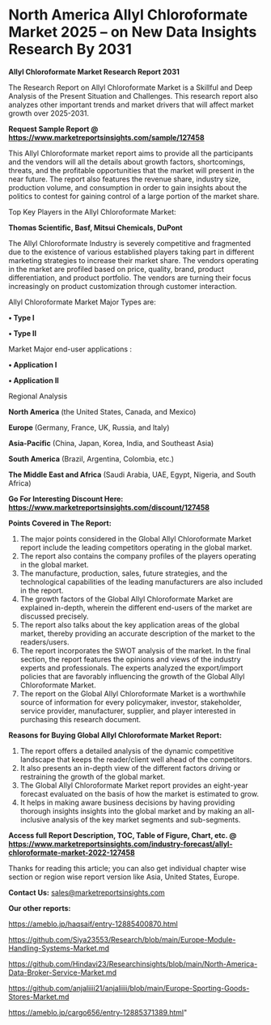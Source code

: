 # North America Allyl Chloroformate Market 2025 – on New Data Insights Research By 2031

<strong>Allyl Chloroformate Market Research Report 2031</strong>

The Research Report on Allyl Chloroformate Market is a Skillful and Deep Analysis of the Present Situation and Challenges. This research report also analyzes other important trends and market drivers that will affect market growth over 2025-2031.

<strong>Request Sample Report @ <a href=https://www.marketreportsinsights.com/sample/127458>https://www.marketreportsinsights.com/sample/127458</a></strong>

This Allyl Chloroformate market report aims to provide all the participants and the vendors will all the details about growth factors, shortcomings, threats, and the profitable opportunities that the market will present in the near future. The report also features the revenue share, industry size, production volume, and consumption in order to gain insights about the politics to contest for gaining control of a large portion of the market share.

Top Key Players in the Allyl Chloroformate Market:

<strong>Thomas Scientific, Basf, Mitsui Chemicals, DuPont</strong>

The Allyl Chloroformate Industry is severely competitive and fragmented due to the existence of various established players taking part in different marketing strategies to increase their market share. The vendors operating in the market are profiled based on price, quality, brand, product differentiation, and product portfolio. The vendors are turning their focus increasingly on product customization through customer interaction.

Allyl Chloroformate Market Major Types are:

<strong>• Type I

• Type II</strong>

Market Major end-user applications :

<strong>• Application I

• Application II</strong>

Regional Analysis

</u><strong><b>North America</b></strong> (the United States, Canada, and Mexico)

<strong><b>Europe </b></strong>(Germany, France, UK, Russia, and Italy)

<strong><b>Asia-Pacific</b></strong> (China, Japan, Korea, India, and Southeast Asia)

<strong><b>South America</b></strong> (Brazil, Argentina, Colombia, etc.)

<strong><b>The Middle East and Africa</b></strong> (Saudi Arabia, UAE, Egypt, Nigeria, and South Africa)

<strong>Go For Interesting Discount Here: <a href=https://www.marketreportsinsights.com/discount/127458>https://www.marketreportsinsights.com/discount/127458</a></strong>

<strong>Points Covered in The Report:</strong>
<ol>
  <li>The major points considered in the Global Allyl Chloroformate Market report include the leading competitors operating in the global market.</li>
  <li>The report also contains the company profiles of the players operating in the global market.</li>
  <li>The manufacture, production, sales, future strategies, and the technological capabilities of the leading manufacturers are also included in the report.</li>
  <li>The growth factors of the Global Allyl Chloroformate Market are explained in-depth, wherein the different end-users of the market are discussed precisely.</li>
  <li>The report also talks about the key application areas of the global market, thereby providing an accurate description of the market to the readers/users.</li>
  <li>The report incorporates the SWOT analysis of the market. In the final section, the report features the opinions and views of the industry experts and professionals. The experts analyzed the export/import policies that are favorably influencing the growth of the Global Allyl Chloroformate Market.</li>
  <li>The report on the Global Allyl Chloroformate Market is a worthwhile source of information for every policymaker, investor, stakeholder, service provider, manufacturer, supplier, and player interested in purchasing this research document.</li>
</ol>
<strong>Reasons for Buying Global Allyl Chloroformate Market Report:</strong>

<ol>
  <li>The report offers a detailed analysis of the dynamic competitive landscape that keeps the reader/client well ahead of the competitors.</li>
  <li>It also presents an in-depth view of the different factors driving or restraining the growth of the global market.</li>
  <li>The Global Allyl Chloroformate Market report provides an eight-year forecast evaluated on the basis of how the market is estimated to grow.</li>
  <li>It helps in making aware business decisions by having providing thorough insights insights into the global market and by making an all-inclusive analysis of the key market segments and sub-segments.</li>
</ol>
<strong>Access full Report Description, TOC, Table of Figure, Chart, etc. @ <a href=https://www.marketreportsinsights.com/industry-forecast/allyl-chloroformate-market-2022-127458>https://www.marketreportsinsights.com/industry-forecast/allyl-chloroformate-market-2022-127458</a></strong>


Thanks for reading this article; you can also get individual chapter wise section or region wise report version like Asia, United States, Europe.

<strong>Contact Us:</strong>
sales@marketreportsinsights.com

<strong>Our other reports:</strong>

<a href=https://ameblo.jp/haqsaif/entry-12885400870.html>https://ameblo.jp/haqsaif/entry-12885400870.html</a>

<a href=https://github.com/Siya23553/Research/blob/main/Europe-Module-Handling-Systems-Market.md>https://github.com/Siya23553/Research/blob/main/Europe-Module-Handling-Systems-Market.md</a>

<a href=https://github.com/Hindavi23/Researchinsights/blob/main/North-America-Data-Broker-Service-Market.md>https://github.com/Hindavi23/Researchinsights/blob/main/North-America-Data-Broker-Service-Market.md</a>

<a href=https://github.com/anjaliiii21/anjaliiii/blob/main/Europe-Sporting-Goods-Stores-Market.md>https://github.com/anjaliiii21/anjaliiii/blob/main/Europe-Sporting-Goods-Stores-Market.md</a>

<a href=https://ameblo.jp/cargo656/entry-12885371389.html>https://ameblo.jp/cargo656/entry-12885371389.html</a>"
